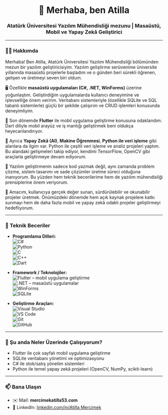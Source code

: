 <h1 align="center">👋 Merhaba, ben Atilla</h1>
<h3 align="center">Atatürk Üniversitesi Yazılım Mühendisliği mezunu | Masaüstü, Mobil ve Yapay Zekâ Geliştirici</h3>

---

### 👨‍💻 Hakkımda

Merhaba! Ben Atilla, Atatürk Üniversitesi Yazılım Mühendisliği bölümünden mezun bir yazılım geliştiricisiyim. Yazılım geliştirme serüvenime üniversite yıllarında masaüstü projelerle başladım ve o günden beri sürekli öğrenen, gelişen ve üretmeyi seven biri oldum.

🖥️ Özellikle **masaüstü uygulamaları (C#, .NET, WinForms)** üzerine yoğunlaştım. Geliştirdiğim uygulamalarda kullanıcı deneyimine ve işlevselliğe önem veririm. Veritabanı sistemleriyle (özellikle SQLite ve SQL tabanlı sistemlerle) güçlü bir şekilde çalışırım ve CRUD işlemleri konusunda deneyimliyim.

📱 Son dönemde **Flutter** ile mobil uygulama geliştirme konusuna odaklandım. Dart diliyle mobil arayüz ve iş mantığı geliştirmek beni oldukça heyecanlandırıyor.

🤖 Ayrıca **Yapay Zekâ (AI)**, **Makine Öğrenmesi**, **Python ile veri işleme** gibi alanlara da ilgim var. Python ile çeşitli veri işleme ve analiz projeleri yaptım. Bu alandaki gelişmeleri takip ediyor, kendimi TensorFlow, OpenCV gibi araçlarla geliştirmeye devam ediyorum.

🧠 Yazılım geliştirmenin sadece kod yazmak değil, aynı zamanda problem çözme, sistem tasarımı ve sade çözümler üretme süreci olduğuna inanıyorum. Bu yüzden hem teknik becerilerime hem de yazılım mühendisliği prensiplerine önem veriyorum.

🎯 Amacım, kullanıcıya gerçek değer sunan, sürdürülebilir ve okunabilir projeler üretmek. Önümüzdeki dönemde hem açık kaynak projelere katkı sunmayı hem de daha fazla mobil ve yapay zekâ odaklı projeler geliştirmeyi hedefliyorum.

---

### 🔧 Teknik Beceriler

- **Programlama Dilleri:**  
  ![C#](https://img.shields.io/badge/C%23-239120?style=flat-square&logo=c-sharp&logoColor=white)  
  ![Python](https://img.shields.io/badge/Python-3776AB?style=flat-square&logo=python&logoColor=white)  
  ![C](https://img.shields.io/badge/C-00599C?style=flat-square&logo=c&logoColor=white)  
  ![C++](https://img.shields.io/badge/C%2B%2B-00599C?style=flat-square&logo=c%2B%2B&logoColor=white)  
  ![Dart](https://img.shields.io/badge/Dart-0175C2?style=flat-square&logo=dart&logoColor=white)

- **Framework / Teknolojiler:**  
  ![Flutter](https://img.shields.io/badge/Flutter-02569B?style=flat-square&logo=flutter&logoColor=white) – mobil uygulama geliştirme  
  ![.NET](https://img.shields.io/badge/.NET-512BD4?style=flat-square&logo=dotnet&logoColor=white) – masaüstü uygulamalar  
  ![WinForms](https://img.shields.io/badge/WinForms-0078D7?style=flat-square&logo=windows&logoColor=white)  
  ![SQLite](https://img.shields.io/badge/SQLite-07405E?style=flat-square&logo=sqlite&logoColor=white)

- **Geliştirme Araçları:**  
  ![Visual Studio](https://img.shields.io/badge/Visual%20Studio-5C2D91?style=flat-square&logo=visual-studio&logoColor=white)  
  ![VS Code](https://img.shields.io/badge/Visual%20Studio%20Code-007ACC?style=flat-square&logo=visual-studio-code&logoColor=white)  
  ![Git](https://img.shields.io/badge/Git-F05032?style=flat-square&logo=git&logoColor=white)  
  ![GitHub](https://img.shields.io/badge/GitHub-181717?style=flat-square&logo=github&logoColor=white)

---

### 🌱 Şu anda Neler Üzerinde Çalışıyorum?

- Flutter ile çok sayfalı mobil uygulama geliştirme
- SQLite veritabanı yönetimi ve optimizasyonu
- C# ile stok/satış yönetim sistemleri
- Python ile temel yapay zekâ projeleri (OpenCV, NumPy, scikit-learn)

---

### 📫 Bana Ulaşın

- ✉️ Mail: **mercimekatilla53.com**
- 💼 LinkedIn: [linkedin.com/in/Atilla Mercimek]([https://linkedin.com](https://www.linkedin.com/in/atilla-mercimek-6025b7222/))




